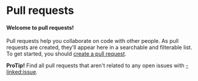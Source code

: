 # Pull requests

#### Welcome to pull requests!

Pull requests help you collaborate on code with other people. As pull requests are created, they’ll appear here in a searchable and filterable list. To get started, you should [create a pull request](.gitbook/assets/compare).

**ProTip!** Find all pull requests that aren't related to any open issues with [-linked:issue](.gitbook/assets/issues).
